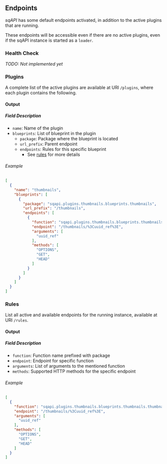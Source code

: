 ## Endpoints
*sqAPI* has some default endpoints activated,
in addition to the active plugins that are running.

These endpoints will be accessible even if there are no active plugins,
even if the sqAPI instance is started as a `loader`.

### Health Check
_TODO: Not implemented yet_

### Plugins
A complete list of the active plugins are available at URI `/plugins`,
where each plugin contains the following.

#### Output
##### Field Description
* `name`: Name of the plugin
* `blueprints`: List of blueprint in the plugin
  * `package`: Package where the blueprint is located
  * `url_prefix`: Parent endpoint
  * `endpoints`: Rules for this specific blueprint
    * See [rules](#rules) for more details

###### Example
```json
[
  {
    "name": "thumbnails",
    "blueprints": [
      {
        "package": "sqapi.plugins.thumbnails.blueprints.thumbnails",
        "url_prefix": "/thumbnails",
        "endpoints": [
          {
            "function": "sqapi.plugins.thumbnails.blueprints.thumbnails.thumbnail_by_uuid",
            "endpoint": "/thumbnails/%3Cuuid_ref%3E",
            "arguments": [
              "uuid_ref"
            ],
            "methods": [
              "OPTIONS",
              "GET",
              "HEAD"
            ]
          }
        ]
      }
    ]
  }
]
```

### Rules
List all active and available endpoints for the running instance, available at URI `/rules`.

#### Output
##### Field Description
* `function`: Function name prefixed with package
* `endpoint`: Endpoint for specific function
* `arguments`: List of arguments to the mentioned function
* `methods`: Supported HTTP methods for the specific endpoint

###### Example
```json
[
  {
    "function": "sqapi.plugins.thumbnails.blueprints.thumbnails.thumbnail_by_uuid",
    "endpoint": "/thumbnails/%3Cuuid_ref%3E",
    "arguments": [
      "uuid_ref"
    ],
    "methods": [
      "OPTIONS",
      "GET",
      "HEAD"
    ]
  }
]
```
